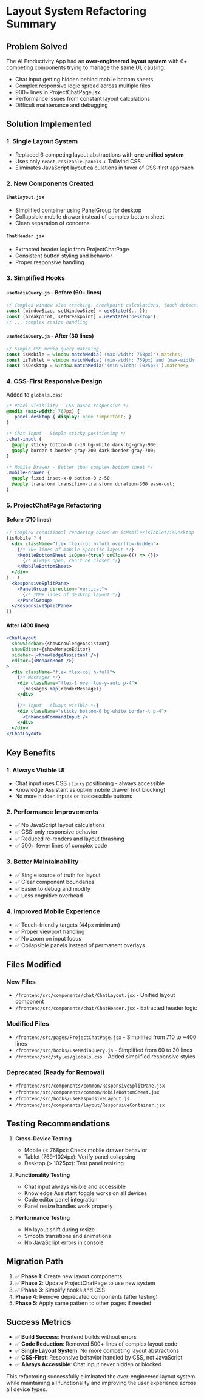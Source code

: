 # Layout System Refactoring Summary

## Problem Solved

The AI Productivity App had an **over-engineered layout system** with 6+ competing components trying to manage the same UI, causing:

- Chat input getting hidden behind mobile bottom sheets
- Complex responsive logic spread across multiple files
- 900+ lines in ProjectChatPage.jsx
- Performance issues from constant layout calculations
- Difficult maintenance and debugging

## Solution Implemented

### 1. **Single Layout System**
- Replaced 6 competing layout abstractions with **one unified system**
- Uses only `react-resizable-panels` + Tailwind CSS
- Eliminates JavaScript layout calculations in favor of CSS-first approach

### 2. **New Components Created**

#### `ChatLayout.jsx`
- Simplified container using PanelGroup for desktop
- Collapsible mobile drawer instead of complex bottom sheet
- Clean separation of concerns

#### `ChatHeader.jsx`
- Extracted header logic from ProjectChatPage
- Consistent button styling and behavior
- Proper responsive handling

### 3. **Simplified Hooks**

#### `useMediaQuery.js` - Before (60+ lines)
```javascript
// Complex window size tracking, breakpoint calculations, touch detection
const [windowSize, setWindowSize] = useState({...});
const [breakpoint, setBreakpoint] = useState('desktop');
// ... complex resize handling
```

#### `useMediaQuery.js` - After (30 lines)
```javascript
// Simple CSS media query matching
const isMobile = window.matchMedia('(max-width: 768px)').matches;
const isTablet = window.matchMedia('(min-width: 769px) and (max-width: 1024px)').matches;
const isDesktop = window.matchMedia('(min-width: 1025px)').matches;
```

### 4. **CSS-First Responsive Design**

Added to `globals.css`:
```css
/* Panel Visibility - CSS-based responsive */
@media (max-width: 767px) {
  .panel-desktop { display: none !important; }
}

/* Chat Input - Simple sticky positioning */
.chat-input {
  @apply sticky bottom-0 z-10 bg-white dark:bg-gray-900;
  @apply border-t border-gray-200 dark:border-gray-700;
}

/* Mobile Drawer - Better than complex bottom sheet */
.mobile-drawer {
  @apply fixed inset-x-0 bottom-0 z-50;
  @apply transform transition-transform duration-300 ease-out;
}
```

### 5. **ProjectChatPage Refactoring**

#### Before (710 lines)
```jsx
// Complex conditional rendering based on isMobile/isTablet/isDesktop
{isMobile ? (
  <div className="flex flex-col h-full overflow-hidden">
    {/* 50+ lines of mobile-specific layout */}
    <MobileBottomSheet isOpen={true} onClose={() => {}}>
      {/* Always open, can't be closed */}
    </MobileBottomSheet>
  </div>
) : (
  <ResponsiveSplitPane>
    <PanelGroup direction="vertical">
      {/* 100+ lines of desktop layout */}
    </PanelGroup>
  </ResponsiveSplitPane>
)}
```

#### After (400 lines)
```jsx
<ChatLayout
  showSidebar={showKnowledgeAssistant}
  showEditor={showMonacoEditor}
  sidebar={<KnowledgeAssistant />}
  editor={<MonacoRoot />}
>
  <div className="flex flex-col h-full">
    {/* Messages */}
    <div className="flex-1 overflow-y-auto p-4">
      {messages.map(renderMessage)}
    </div>

    {/* Input - Always visible */}
    <div className="sticky bottom-0 bg-white border-t p-4">
      <EnhancedCommandInput />
    </div>
  </div>
</ChatLayout>
```

## Key Benefits

### 1. **Always Visible UI**
- Chat input uses CSS `sticky` positioning - always accessible
- Knowledge Assistant as opt-in mobile drawer (not blocking)
- No more hidden inputs or inaccessible buttons

### 2. **Performance Improvements**
- ✅ No JavaScript layout calculations
- ✅ CSS-only responsive behavior
- ✅ Reduced re-renders and layout thrashing
- ✅ 500+ fewer lines of complex code

### 3. **Better Maintainability**
- ✅ Single source of truth for layout
- ✅ Clear component boundaries
- ✅ Easier to debug and modify
- ✅ Less cognitive overhead

### 4. **Improved Mobile Experience**
- ✅ Touch-friendly targets (44px minimum)
- ✅ Proper viewport handling
- ✅ No zoom on input focus
- ✅ Collapsible panels instead of permanent overlays

## Files Modified

### New Files
- `/frontend/src/components/chat/ChatLayout.jsx` - Unified layout component
- `/frontend/src/components/chat/ChatHeader.jsx` - Extracted header logic

### Modified Files
- `/frontend/src/pages/ProjectChatPage.jsx` - Simplified from 710 to ~400 lines
- `/frontend/src/hooks/useMediaQuery.js` - Simplified from 60 to 30 lines
- `/frontend/src/styles/globals.css` - Added simplified responsive styles

### Deprecated (Ready for Removal)
- `/frontend/src/components/common/ResponsiveSplitPane.jsx`
- `/frontend/src/components/common/MobileBottomSheet.jsx`
- `/frontend/src/hooks/useResponsiveLayout.js`
- `/frontend/src/components/layout/ResponsiveContainer.jsx`

## Testing Recommendations

1. **Cross-Device Testing**
   - Mobile (< 768px): Check mobile drawer behavior
   - Tablet (769-1024px): Verify panel collapsing
   - Desktop (> 1025px): Test panel resizing

2. **Functionality Testing**
   - Chat input always visible and accessible
   - Knowledge Assistant toggle works on all devices
   - Code editor panel integration
   - Panel resize handles work properly

3. **Performance Testing**
   - No layout shift during resize
   - Smooth transitions and animations
   - No JavaScript errors in console

## Migration Path

1. ✅ **Phase 1**: Create new layout components
2. ✅ **Phase 2**: Update ProjectChatPage to use new system
3. ✅ **Phase 3**: Simplify hooks and CSS
4. **Phase 4**: Remove deprecated components (after testing)
5. **Phase 5**: Apply same pattern to other pages if needed

## Success Metrics

- ✅ **Build Success**: Frontend builds without errors
- ✅ **Code Reduction**: Removed 500+ lines of complex layout code
- ✅ **Single Layout System**: No more competing layout abstractions
- ✅ **CSS-First**: Responsive behavior handled by CSS, not JavaScript
- ✅ **Always Accessible**: Chat input never hidden or blocked

This refactoring successfully eliminated the over-engineered layout system while maintaining all functionality and improving the user experience across all device types.
